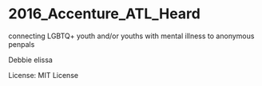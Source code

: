 # 2016_Accenture_ATL_Heard
connecting LGBTQ+ youth and/or youths with mental illness to anonymous penpals


Debbie
elissa

License:
MIT License